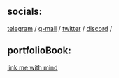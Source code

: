 ## socials:
[telegram](https://t.me/thtflx) /
[g-mail](mailto:azizsattorovthtflx@gmail.com) /
[twitter](https://twitter.com/thtflx) /
[discord](https://discord.com/app/invite-with-guild-onboarding/thtflx1003697356962803772) /
<!-- [cats from bunker](https://discord.gg/ZmTcZW6y) -->


## portfolioBook:
<a href="https://thtflx.github.io/s2trv-pg/">link me with mind</a>
<!-- in developing🔧. -->


